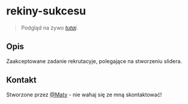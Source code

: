 # rekiny-sukcesu

> Podgląd na żywo [_tutaj_](https://62e245dccc0fb65c42e02193--wonderful-sopapillas-a391cb.netlify.app/).

## Opis

Zaakceptowane zadanie rekrutacyje, polegające na stworzeniu slidera.

## Kontakt

Stworzone przez [@Maty](mailto:mateusz_malolepszy_02@wp.pl) - nie wahaj się ze mną skontaktować!

<!-- Optional -->
<!-- ## License -->
<!-- This project is open source and available under the [... License](). -->

<!-- You don't have to include all sections - just the one's relevant to your project -->
